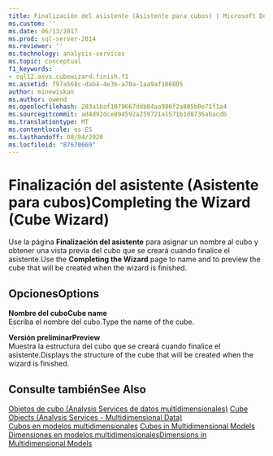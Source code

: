 ```yaml
---
title: Finalización del asistente (Asistente para cubos) | Microsoft Docs
ms.custom: ''
ms.date: 06/13/2017
ms.prod: sql-server-2014
ms.reviewer: ''
ms.technology: analysis-services
ms.topic: conceptual
f1_keywords:
- sql12.asvs.cubewizard.finish.f1
ms.assetid: f97a568c-dab4-4e3b-a70a-1aa9af186805
author: minewiskan
ms.author: owend
ms.openlocfilehash: 203a1baf1079667ddb84aa986f2a805b0e71f1a4
ms.sourcegitcommit: ad4d92dce894592a259721a1571b1d8736abacdb
ms.translationtype: MT
ms.contentlocale: es-ES
ms.lasthandoff: 08/04/2020
ms.locfileid: "87670669"
---
```

# <a name="completing-the-wizard-cube-wizard"></a><span data-ttu-id="a02f1-102">Finalización del asistente (Asistente para cubos)</span><span class="sxs-lookup"><span data-stu-id="a02f1-102">Completing the Wizard (Cube Wizard)</span></span>
  <span data-ttu-id="a02f1-103">Use la página **Finalización del asistente** para asignar un nombre al cubo y obtener una vista previa del cubo que se creará cuando finalice el asistente.</span><span class="sxs-lookup"><span data-stu-id="a02f1-103">Use the **Completing the Wizard** page to name and to preview the cube that will be created when the wizard is finished.</span></span>  
  
## <a name="options"></a><span data-ttu-id="a02f1-104">Opciones</span><span class="sxs-lookup"><span data-stu-id="a02f1-104">Options</span></span>  
 <span data-ttu-id="a02f1-105">**Nombre del cubo**</span><span class="sxs-lookup"><span data-stu-id="a02f1-105">**Cube name**</span></span>  
 <span data-ttu-id="a02f1-106">Escriba el nombre del cubo.</span><span class="sxs-lookup"><span data-stu-id="a02f1-106">Type the name of the cube.</span></span>  
  
 <span data-ttu-id="a02f1-107">**Versión preliminar**</span><span class="sxs-lookup"><span data-stu-id="a02f1-107">**Preview**</span></span>  
 <span data-ttu-id="a02f1-108">Muestra la estructura del cubo que se creará cuando finalice el asistente.</span><span class="sxs-lookup"><span data-stu-id="a02f1-108">Displays the structure of the cube that will be created when the wizard is finished.</span></span>  
  
## <a name="see-also"></a><span data-ttu-id="a02f1-109">Consulte también</span><span class="sxs-lookup"><span data-stu-id="a02f1-109">See Also</span></span>  
 <span data-ttu-id="a02f1-110">[Objetos de cubo &#40;Analysis Services de datos multidimensionales&#41;](multidimensional-models-olap-logical-cube-objects/cube-objects-analysis-services-multidimensional-data.md) </span><span class="sxs-lookup"><span data-stu-id="a02f1-110">[Cube Objects &#40;Analysis Services - Multidimensional Data&#41;](multidimensional-models-olap-logical-cube-objects/cube-objects-analysis-services-multidimensional-data.md) </span></span>  
 <span data-ttu-id="a02f1-111">[Cubos en modelos multidimensionales](multidimensional-models/cubes-in-multidimensional-models.md) </span><span class="sxs-lookup"><span data-stu-id="a02f1-111">[Cubes in Multidimensional Models](multidimensional-models/cubes-in-multidimensional-models.md) </span></span>  
 [<span data-ttu-id="a02f1-112">Dimensiones en modelos multidimensionales</span><span class="sxs-lookup"><span data-stu-id="a02f1-112">Dimensions in Multidimensional Models</span></span>](multidimensional-models/dimensions-in-multidimensional-models.md)  
  
  
